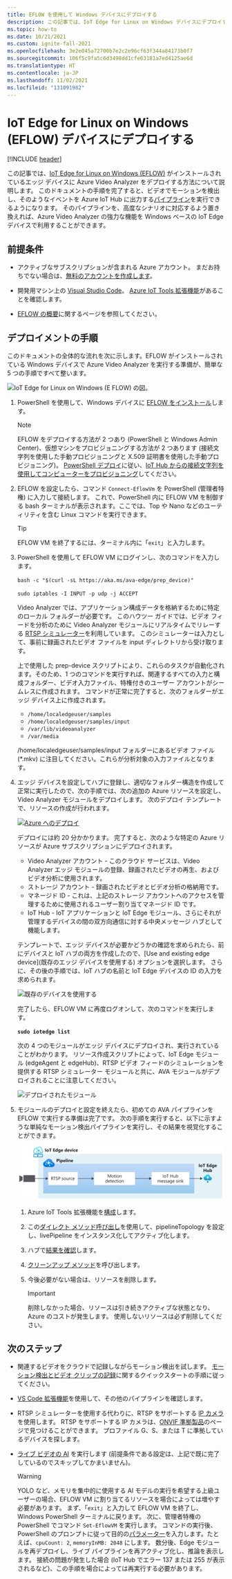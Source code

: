 ```yaml
---
title: EFLOW を使用して Windows デバイスにデプロイする
description: この記事では、IoT Edge for Linux on Windows デバイスにデプロイする方法に関するガイダンスを取り上げます。
ms.topic: how-to
ms.date: 10/21/2021
ms.custom: ignite-fall-2021
ms.openlocfilehash: 3e2e045a72700b7e2c2e96cf63f344a84173b0f7
ms.sourcegitcommit: 106f5c9fa5c6d3498dd1cfe63181a7ed4125ae6d
ms.translationtype: HT
ms.contentlocale: ja-JP
ms.lasthandoff: 11/02/2021
ms.locfileid: "131091982"
---
```

# <a name="deploy-to-an-iot-edge-for-linux-on-windows-eflow-device"></a>IoT Edge for Linux on Windows (EFLOW) デバイスにデプロイする

[!INCLUDE [header](includes/edge-env.md)]

この記事では、[IoT Edge for Linux on Windows (EFLOW)](../../../iot-edge/iot-edge-for-linux-on-windows.md) がインストールされているエッジ デバイスに Azure Video Analyzer をデプロイする方法について説明します。 このドキュメントの手順を完了すると、ビデオでモーションを検出し、そのようなイベントを Azure IoT Hub に出力する[パイプライン](../pipeline.md)を実行できるようになります。 そのパイプラインを、高度なシナリオに対応するよう置き換えれば、Azure Video Analyzer の強力な機能を Windows ベースの IoT Edge デバイスで利用することができます。

## <a name="prerequisites"></a>前提条件 

* アクティブなサブスクリプションが含まれる Azure アカウント。 まだお持ちでない場合は、[無料のアカウントを作成します](https://azure.microsoft.com/free/?WT.mc_id=A261C142F)。

* 開発用マシン上の [Visual Studio Code](https://code.visualstudio.com/)。 [Azure IoT Tools 拡張機能](https://marketplace.visualstudio.com/items?itemName=vsciot-vscode.azure-iot-tools)があることを確認します。
* [EFLOW の概要](../../../iot-edge/iot-edge-for-linux-on-windows.md)に関するページを参照してください。

## <a name="deployment-steps"></a>デプロイメントの手順

このドキュメントの全体的な流れを次に示します。EFLOW がインストールされている Windows デバイスで Azure Video Analyzer を実行する準備が、簡単な 5 つの手順ですべて整います。

![IoT Edge for Linux on Windows (E FLOW) の図。](./media/deploy-iot-edge-linux-on-windows/eflow.png)

1. PowerShell を使用して、Windows デバイスに [EFLOW をインストール](../../../iot-edge/how-to-install-iot-edge-on-windows.md)します。

    > [!NOTE]
    > EFLOW をデプロイする方法が 2 つあり (PowerShell と Windows Admin Center)、仮想マシンをプロビジョニングする方法が 2 つあります (接続文字列を使用した手動プロビジョニングと X.509 証明書を使用した手動プロビジョニング)。 [PowerShell デプロイ](../../../iot-edge/how-to-install-iot-edge-on-windows.md#create-a-new-deployment)に従い、[IoT Hub からの接続文字列を使用してコンピューターをプロビジョニング](../../../iot-edge/how-to-install-iot-edge-on-windows.md#manual-provisioning-using-the-connection-string)してください。

1. EFLOW を設定したら、コマンド `Connect-EflowVm` を PowerShell (管理者特権) に入力して接続します。 これで、PowerShell 内に EFLOW VM を制御する bash ターミナルが表示されます。ここでは、Top や Nano などのユーティリティを含む Linux コマンドを実行できます。 

    > [!TIP] 
    > EFLOW VM を終了するには、ターミナル内に「`exit`」と入力します。

1. PowerShell を使用して EFLOW VM にログインし、次のコマンドを入力します。

    `bash -c "$(curl -sL https://aka.ms/ava-edge/prep_device)"`
    
    `sudo iptables -I INPUT -p udp -j ACCEPT`

    Video Analyzer では、アプリケーション構成データを格納するために特定のローカル フォルダーが必要です。 このハウツー ガイドでは、ビデオ フィードを分析のために Video Analyzer モジュールにリアルタイムでリレーする [RTSP シミュレーター](https://github.com/Azure/video-analyzer/tree/main/edge-modules/sources/rtspsim-live555)を利用しています。 このシミュレーターは入力として、事前に録画されたビデオ ファイルを input ディレクトリから受け取ります。 

    上で使用した prep-device スクリプトにより、これらのタスクが自動化されます。そのため、1 つのコマンドを実行すれば、関連するすべての入力と構成フォルダー、ビデオ入力ファイル、特権付きのユーザー アカウントがシームレスに作成されます。 コマンドが正常に完了すると、次のフォルダーがエッジ デバイス上に作成されます。 

    * `/home/localedgeuser/samples`
    * `/home/localedgeuser/samples/input`
    * `/var/lib/videoanalyzer`
    * `/var/media`

    /home/localedgeuser/samples/input フォルダーにあるビデオ ファイル (*.mkv) に注目してください。これらが分析対象の入力ファイルとなります。 
    
1. エッジ デバイスを設定してハブに登録し、適切なフォルダー構造を作成して正常に実行したので、次の手順では、次の追加の Azure リソースを設定し、Video Analyzer モジュールをデプロイします。 次のデプロイ テンプレートで、リソースの作成が行われます。

    [![Azure へのデプロイ](https://aka.ms/deploytoazurebutton)](https://aka.ms/ava-click-to-deploy)
    
    デプロイには約 20 分かかります。 完了すると、次のような特定の Azure リソースが Azure サブスクリプションにデプロイされます。

    * Video Analyzer アカウント - このクラウド サービスは、Video Analyzer エッジ モジュールの登録、録画されたビデオの再生、およびビデオ分析に使用されます。
    * ストレージ アカウント - 録画されたビデオとビデオ分析の格納用です。
    * マネージド ID - これは、上記のストレージ アカウントへのアクセスを管理するために使用されるユーザー割り当てマネージド ID です。
    * IoT Hub - IoT アプリケーションと IoT Edge モジュール、さらにそれが管理するデバイスの間の双方向通信に対する中央メッセージ ハブとして機能します。

    テンプレートで、エッジ デバイスが必要かどうかの確認を求められたら、前にデバイスと IoT ハブの両方を作成したので、[Use and existing edge device]\(既存のエッジ デバイスを使用する\) オプションを選択します。 さらに、その後の手順では、IoT ハブの名前と IoT Edge デバイスの ID の入力を求められます。  
    
    ![既存のデバイスを使用する](./media/deploy-iot-edge-linux-on-windows/use-existing-device.png) 

    完了したら、EFLOW VM に再度ログオンして、次のコマンドを実行します。

    **`sudo iotedge list`**

    次の 4 つのモジュールがエッジ デバイスにデプロイされ、実行されていることがわかります。 リソース作成スクリプトによって、IoT Edge モジュール (edgeAgent と edgeHub)、RTSP ビデオ フィードのシミュレーションを提供する RTSP シミュレーター モジュールと共に、AVA モジュールがデプロイされることに注意してください。
    
    ![デプロイされたモジュール](./media/vscode-common-screenshots/avaedge-module.png)
    
1. モジュールのデプロイと設定を終えたら、初めての AVA パイプラインを EFLOW で実行する準備は完了です。 次の手順を実行すると、以下に示すような単純なモーション検出パイプラインを実行し、その結果を視覚化することができます。

    ![モーション検出に基づく Video Analyzer](./media/get-started-detect-motion-emit-events/motion-detection.svg)

    1. Azure IoT Tools 拡張機能を[構成](get-started-detect-motion-emit-events.md#prepare-to-monitor-the-modules)します。
    1. この[ダイレクト メソッド呼び出し](get-started-detect-motion-emit-events.md#use-direct-method-calls)を使用して、pipelineTopology を設定し、livePipeline をインスタンス化してアクティブ化します。
    1. ハブで[結果を確認](get-started-detect-motion-emit-events.md#observe-results)します。
    1. [クリーンアップ メソッド](get-started-detect-motion-emit-events.md#deactivate-the-live-pipeline)を呼び出します。
    1. 今後必要がない場合は、リソースを削除します。

        > [!IMPORTANT]
        > 削除しなかった場合、リソースは引き続きアクティブな状態となり、Azure のコストが発生します。 使用しないリソースは必ず削除してください。
   
## <a name="next-steps"></a>次のステップ

* 関連するビデオをクラウドで記録しながらモーション検出を試します。 [モーション検出とビデオ クリップの記録](detect-motion-record-video-edge-devices.md)に関するクイックスタートの手順に従ってください。
* [VS Code 拡張機能](https://marketplace.visualstudio.com/items?itemName=ms-azuretools.live-video-analytics-edge)を使用して、その他のパイプラインを確認します。
* RTSP シミュレーターを使用する代わりに、RTSP をサポートする [IP カメラ](https://en.wikipedia.org/wiki/IP_camera)を使用します。 RTSP をサポートする IP カメラは、[ONVIF 準拠製品](https://www.onvif.org/conformant-products/)のページで見つけることができます。 プロファイル G、S、または T に準拠しているデバイスを探します。
* [ライブ ビデオの AI](analyze-live-video-use-your-model-http.md#overview) を実行します (前提条件である設定は、上記で既に完了しているのでスキップしてかまいません)。

    > [!WARNING] 
    > YOLO など、メモリを集中的に使用する AI モデルの実行を希望する上級ユーザーの場合、EFLOW VM に割り当てるリソースを場合によっては増やす必要があります。 まず、「`exit`」と入力して EFLOW VM を終了し、Windows PowerShell ターミナルに戻ります。 次に、管理者特権の PowerShell でコマンド `Set-EflowVM` を実行します。 コマンドの実行後、PowerShell のプロンプトに従って目的の[パラメーター](../../../iot-edge/reference-iot-edge-for-linux-on-windows-functions.md#set-eflowvm)を入力します。たとえば、`cpuCount: 2`, `memoryInMB: 2048` にします。 数分後、Edge モジュールを再デプロイし、ライブ パイプラインを再アクティブ化し、推論を表示します。 接続の問題が発生した場合 (IoT Hub でエラー 137 または 255 が表示されるなど)、この手順を場合によっては再実行する必要があります。 
